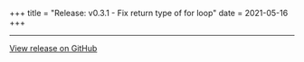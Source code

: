 +++
title = "Release: v0.3.1 - Fix return type of for loop"
date = 2021-05-16
+++



---

[View release on GitHub](https://github.com/phel-lang/phel-lang/releases/tag/v0.3.1)
